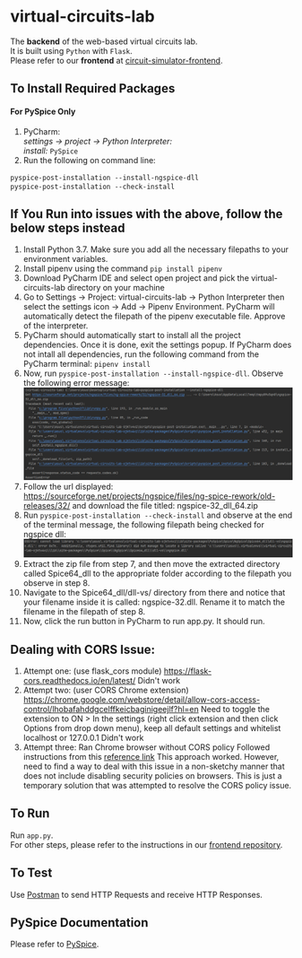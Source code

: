 # virtual-circuits-lab
The **backend** of the web-based virtual circuits lab.  
It is built using `Python` with `Flask`.  
Please refer to our **frontend** at [circuit-simulator-frontend](https://github.com/YukaiZhang2019/circuit-simulator-frontend).

## To Install Required Packages
#### For PySpice Only
1. PyCharm:  
    *settings -> project -> Python Interpreter:*  
        *install:* `PySpice`
2. Run the following on command line:
```
pyspice-post-installation --install-ngspice-dll
pyspice-post-installation --check-install
```

## If You Run into issues with the above, follow the below steps instead
1. Install Python 3.7. Make sure you add all the necessary filepaths to your environment variables.
2. Install pipenv using the command `pip install pipenv`
3. Download PyCharm IDE and select open project and pick the virtual-circuits-lab directory on your machine
4. Go to Settings -> Project: virtual-circuits-lab -> Python Interpreter then select the settings icon -> Add -> Pipenv Environment. PyCharm will automatically detect the filepath of the pipenv executable file. Approve of the interpreter. 
5. PyCharm should automatically start to install all the project dependencies. Once it is done, exit the settings popup. If PyCharm does not intall all dependencies, run the following command from the PyCharm terminal: `pipenv install`
6. Now, run `pyspice-post-installation --install-ngspice-dll`. Observe the following error message: ![error message](https://github.com/EDALab/virtual-circuits-lab/blob/abhi_dev/error%20installing%20ngspice%20dll.PNG)
7. Follow the url displayed: https://sourceforge.net/projects/ngspice/files/ng-spice-rework/old-releases/32/ and download the file titled: ngspice-32_dll_64.zip
8. Run `pyspice-post-installation --check-install` and observe at the end of the terminal message, the following filepath being checked for ngspice dll: ![filepath](https://github.com/EDALab/virtual-circuits-lab/blob/abhi_dev/filepath%20required.PNG) 
9. Extract the zip file from step 7, and then move the extracted directory called Spice64_dll to the appropriate folder according to the filepath you observe in step 8. 
10. Navigate to the Spice64_dll/dll-vs/ directory from there and notice that your filename inside it is called: ngspice-32.dll. Rename it to match the filename in the filepath of step 8. 
11. Now, click the run button in PyCharm to run app.py. It should run. 

## Dealing with CORS Issue:
1. Attempt one: (use flask_cors module)
https://flask-cors.readthedocs.io/en/latest/
Didn't work
2. Attempt two: (user CORS Chrome extension)
https://chrome.google.com/webstore/detail/allow-cors-access-control/lhobafahddgcelffkeicbaginigeejlf?hl=en
Need to toggle the extension to ON > In the settings (right click extension and then click Options from drop down menu), keep all default settings and whitelist localhost or 127.0.0.1
Didn't work
3. Attempt three: Ran Chrome browser without CORS policy 
Followed instructions from this [reference link](https://alfilatov.com/posts/run-chrome-without-cors/)
This approach worked. However, need to find a way to deal with this issue in a non-sketchy manner that does not include disabling security policies on browsers. This is just a temporary solution that was attempted to resolve the CORS policy issue.

## To Run
Run `app.py`.  
For other steps, please refer to the instructions in our [frontend repository](https://github.com/YukaiZhang2019/circuit-simulator-frontend).

## To Test
Use [Postman](https://www.postman.com/) to send HTTP Requests and receive HTTP Responses.

## PySpice Documentation
Please refer to [PySpice](https://github.com/FabriceSalvaire/PySpice).
